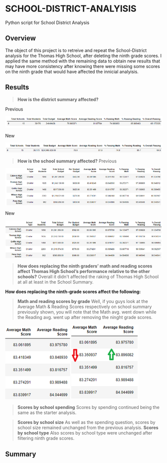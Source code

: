 # SCHOOL-DISTRICT-ANALYISIS
Python script for School District Analysis


## Overview
The object of this project is to retreive and repeat the School-District analysis for the Thomas High School, after deleting the ninth grade scores. I applied the same method with the remaining data to obtain new results that may have more consistency after knowing there were missing some scores on the ninth grade that would have affected the innicial analyisis.


## Results
>**How is the district summary affected?**

Previous

![previous_district](https://github.com/franciscomg90/SCHOOL-DISTRICT-ANALYISIS/blob/main/Resources/Previous_district.PNG)

New

![new_district](https://github.com/franciscomg90/SCHOOL-DISTRICT-ANALYISIS/blob/main/Resources/New_disctrict.PNG)


>**How is the school summary affected?**
Previous

![previous_school](https://github.com/franciscomg90/SCHOOL-DISTRICT-ANALYISIS/blob/main/Resources/old_school.PNG)

New

![new_school](https://github.com/franciscomg90/SCHOOL-DISTRICT-ANALYISIS/blob/main/Resources/new_school.PNG)

>**How does replacing the ninth graders’ math and reading scores affect Thomas High School’s performance relative to the other schools?**
Overall it didn't affected the raking of Thomas High School at all at least in the School Summary.

**How does replacing the ninth-grade scores affect the following:**
>**Math and reading scores by grade**
Well, if you guys look at the Average Math & Reading Scores respectively on school summary previously shown, you will note that the Math avg. went down while the Reading avg. went up after removing the ninght grade scores.

![old_avg](https://github.com/franciscomg90/SCHOOL-DISTRICT-ANALYISIS/blob/main/Resources/old_avg_scores.PNG) ![new_avg](https://github.com/franciscomg90/SCHOOL-DISTRICT-ANALYISIS/blob/main/Resources/new_avg_scores.png)

>**Scores by school spending**
Scores by spending continued being the same as the starter analysis.

>**Scores by school size**
>As well as the spending question, scores by school size remained unchanged from the previous analysis.
>**Scores by school type**
Also scores by school type were unchanged after filtering ninth grade scores.

## Summary

